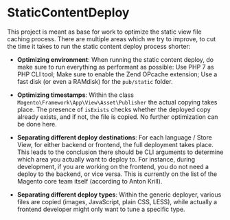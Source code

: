 # StaticContentDeploy
This project is meant as base for work to optimize the static view file
caching process. There are multiple areas which we try to improve, to
cut the time it takes to run the static content deploy process shorter:

- **Optimizing environment**: When running the static content deploy, 
do make sure to run everything as performant as possible: Use PHP 7 as
PHP CLI tool; Make sure to enable the Zend OPcache extension; Use a fast
disk (or even a RAMdisk) for the `pub/static` folder.

- **Optimizing timestamps**: Within the class
  `Magento\Framework\App\View\Asset\Publisher` the actual copying takes
place. The presence of `isExists` checks whether the deployed copy
already exists, and if not, the file is copied. No further optimization
can be done here.

- **Separating different deploy destinations**: For each language /
  Store View, for either backend or frontend, the full deployment takes
place. This leads to the conclusion there should be CLI arguments to
determine which area you actually want to deploy to. For instance,
during development, if you are working on the frontend, you do not need
a deploy to the backend, or vice versa. This is currently on the list of
the Magento core team itself (according to Anton Krill).

- **Separating different deploy types**: Within the generic deployer,
  various files are copied (images, JavaScript, plain CSS, LESS), while
actually a frontend developer might only want to tune a specific type.
